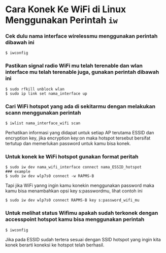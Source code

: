 # Cara Konek Ke WiFi di Linux Menggunakan Perintah `iw`


### Cek dulu nama interface wirelessmu menggunakan perintah dibawah ini
```
$ iwconfig
```

### Pastikan signal radio WiFi mu telah terenable dan wlan interface mu telah terenable juga, gunakan perintah dibawah ini
```
$ sudo rfkill unblock wlan
$ sudo ip link set nama_interface up
```

### Cari WiFi hotspot yang ada di sekitarmu dengan melakukan scann menggunakan perintah
```
$ iwlist nama_interface_wifi scan
```

Perhatikan informasi yang didapat untuk setiap AP terutama ESSID dan encryption key, jika  encryption key:on maka hotspot tersebut bersifat tertutup dan memerlukan password untuk kamu bisa konek.

### Untuk konek ke WiFi hotspot gunakan format peritah 
```
$ sudo iw dev nama_wifi_interface connect nama_ESSID_hotspot
### example
$ sudo iw dev wlp7s0 connect -w RAPMS-B
```
Tapi jika WiFi yanng ingin kamu konekin menggunakan password maka kamu bisa menambahkan opsi key s:passwordmu, lihat contoh ini
```
$ sudo iw dev wlp7s0 connect RAPMS-B key s:password_wifi_mu
```
### Untuk melihat status Wifimu apakah sudah terkonek dengan accesspoint hotspot kamu bisa menggunakan perintah 
```
$ iwconfig
```
Jika pada ESSID sudah tertera sesuai dengan SSID hotspot yang ingin kita konek berarti koneksi ke hotspot telah berhasil.
